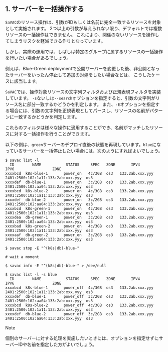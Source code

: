 ## 1. サーバーを一括操作する

`SaVAC`のリソース操作は、引数がIDもしくは名前に完全一致するリソースを対象として実施されます。
2つ以上の引数が与えられない限り、デフォルトでは複数リソースの一括操作はできません。
これにより、関係のないリソースを操作してしまうリスクを軽減できる作りとなっています。

しかし、実際の運用では、しばしば特定のグループに属するリソースの一括操作を行いたい場合があるでしょう。


例えば、Blue-Green deploymentで公開サーバーを変更した後、非公開となったサーバーをいったん停止して追加の対処をしたい場合などは、
こうしたケースに該当します。

`SaVAC`では、操作対象リソースの文字列フィルタおよび正規表現フィルタを実装しています。
`-s`ないしは`--search`オプションを指定すると、引数の文字列がリソース名に部分一致するかどうかを判定します。
また、`-E`オプションを指定する場合には、引数の文字列を正規表現としてパースし、リソースの名前がパターンに一致するかどうかを判定します。

これらのフィルタは様々な操作に適用することができ、名前がマッチしたリソースに対する一括操作を行うことができます。

以下の例は、`green`サーバーのデプロイ直後の状態を再現しています。`blue`になっているサーバーを一括停止したい場合には、次のようにすればよいでしょう。

```shell
$ savac list -l
  ID        NAME           STATUS     SPEC   ZONE       IPV4                       IPV6                 ZONE 
xxxxbcd  k8s-blue-1       power_on   4c/3GB  os3   133.2ab.xxx.yyy  2401:2500:102:1a11:133:2ab:xxx.yyy  os3   
xxxxdef  db-blue-1        power_on   3c/2GB  os3   133.2ab.xxx.yyy  2401:2500:102:aa04:133:2ab:xxx.yyy  os3   
xxxxbcd  k8s-blue-2       power_on   4c/3GB  os3   133.2ab.xxx.yyy  2401:2500:102:1a11:133:2ab:xxx.yyy  os3   
xxxxdef  db-blue-2        power_on   3c/2GB  os3   133.2ab.xxx.yyy  2401:2500:102:aa04:133:2ab:xxx.yyy  os3   
xxxxbcd  k8s-green-1      power_on   4c/3GB  os3   133.2ab.xxx.yyy  2401:2500:102:1a11:133:2ab:xxx.yyy  os3   
xxxxdea  db-green-1       power_on   3c/2GB  os3   133.2ab.xxx.yyy  2401:2500:102:aa04:133:2ab:xxx.yyy  os3   
xxxxbad  k8s-green-2      power_on   4c/3GB  os3   133.2ab.xxx.yyy  2401:2500:102:1a11:133:2ab:xxx.yyy  os3   
xxxxaaf  db-green-2       power_on   3c/2GB  os3   133.2ab.xxx.yyy  2401:2500:102:aa04:133:2ab:xxx.yyy  os3   

$ savac stop -E "^(k8s|db)-blue-"

# wait a moment

$ savac info -E "^(k8s|db)-blue-" > /dev/null

$ savac list -l -s blue
  ID        NAME           STATUS     SPEC   ZONE       IPV4                       IPV6                 ZONE 
xxxxbcd  k8s-blue-1       power_off  4c/3GB  os3   133.2ab.xxx.yyy  2401:2500:102:1a11:133:2ab:xxx.yyy  os3   
xxxxdef  db-blue-1        power_off  3c/2GB  os3   133.2ab.xxx.yyy  2401:2500:102:aa04:133:2ab:xxx.yyy  os3   
xxxxbcd  k8s-blue-2       power_off  4c/3GB  os3   133.2ab.xxx.yyy  2401:2500:102:1a11:133:2ab:xxx.yyy  os3   
xxxxdef  db-blue-2        power_off  3c/2GB  os3   133.2ab.xxx.yyy  2401:2500:102:aa04:133:2ab:xxx.yyy  os3   
```

> [!NOTE]
> 個別のサーバーに対する処理を実施したいときには、オプションを指定せずにサーバーIDや名前を指定した方がよいでしょう。

